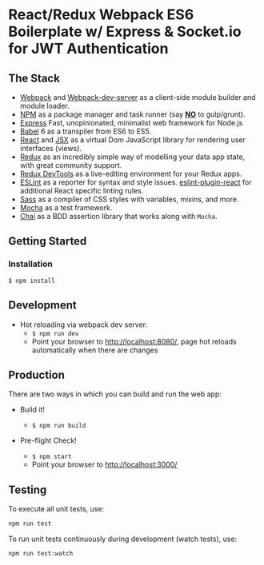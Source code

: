 # React/Redux Webpack ES6 Boilerplate w/ Express & Socket.io for JWT Authentication

## The Stack

- [Webpack](http://webpack.github.io/) and [Webpack-dev-server](https://webpack.github.io/docs/webpack-dev-server.html) as a client-side module builder and module loader.
- [NPM](https://www.npmjs.com/) as a package manager and task runner (say [**NO**](http://blog.keithcirkel.co.uk/why-we-should-stop-using-grunt/) to gulp/grunt).
- [Express](https://expressjs.com/) Fast, unopinionated, minimalist web framework for Node.js
- [Babel](http://babeljs.io/) 6 as a transpiler from ES6 to ES5.
- [React](https://facebook.github.io/react/) and [JSX](https://facebook.github.io/jsx/) as a virtual Dom JavaScript library for rendering user interfaces (views).
- [Redux](http://redux.js.org/) as an incredibly simple way of modelling your data app state, with great community support.
- [Redux DevTools](https://github.com/gaearon/redux-devtools) as a live-editing environment for your Redux apps.
- [ESLint](http://eslint.org/) as a reporter for syntax and style issues. [eslint-plugin-react](https://github.com/yannickcr/eslint-plugin-react) for additional React specific linting rules.
- [Sass](http://sass-lang.com/) as a compiler of CSS styles with variables, mixins, and more.
- [Mocha](https://mochajs.org/) as a test framework.
- [Chai](http://chaijs.com/) as a BDD assertion library that works along with `Mocha`.

## Getting Started

### Installation

```
$ npm install
```

## Development

* Hot reloading via webpack dev server:
  * `$ npm run dev`
  * Point your browser to [http://localhost:8080/](http://localhost:8080/), page hot reloads automatically when there are changes

## Production

There are two ways in which you can build and run the web app:

* Build it!
  * `$ npm run build`

* Pre-flight Check!
  * `$ npm start`
  * Point your browser to [http://localhost:3000/](http://localhost:3000/)

## Testing

To execute all unit tests, use:

```sh
npm run test
```

To run unit tests continuously during development (watch tests), use:

```sh
npm run test:watch
```
